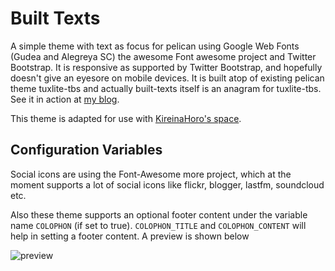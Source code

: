 # Built Texts

A simple theme with text as focus for pelican using Google Web Fonts
(Gudea and Alegreya SC) the awesome Font awesome project and Twitter
Bootstrap. It is responsive as supported by Twitter Bootstrap, and
hopefully doesn't give an eyesore on mobile devices.
It is built atop of existing pelican theme tuxlite-tbs and actually
built-texts itself is an anagram for tuxlite-tbs. See it
in action at [my blog][1].

This theme is adapted for use with [KireinaHoro's space][2].

## Configuration Variables

Social icons are using the Font-Awesome more project, which at the
moment supports a lot of social icons like flickr, blogger, lastfm,
soundcloud etc.

Also these theme supports an optional footer content under the
variable name `COLOPHON` (if set to true). `COLOPHON_TITLE` and
`COLOPHON_CONTENT` will help in setting a footer content. A
preview is shown below

![preview](https://raw.github.com/theanalyst/built-texts/new-features/screenshot.png)


[1]: http://theanalyst.github.com
[2]: https://jsteward.moe/
